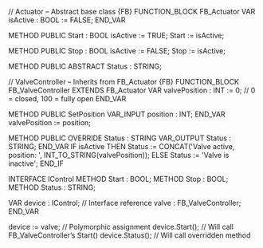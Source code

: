 // Actuator – Abstract base class
{FB}
FUNCTION_BLOCK FB_Actuator
VAR
    isActive : BOOL := FALSE;
END_VAR

METHOD PUBLIC Start : BOOL
    isActive := TRUE;
    Start := isActive;

METHOD PUBLIC Stop : BOOL
    isActive := FALSE;
    Stop := isActive;

METHOD PUBLIC ABSTRACT Status : STRING;

// ValveController – Inherits from FB_Actuator
{FB}
FUNCTION_BLOCK FB_ValveController EXTENDS FB_Actuator
VAR
    valvePosition : INT := 0; // 0 = closed, 100 = fully open
END_VAR

METHOD PUBLIC SetPosition
VAR_INPUT
    position : INT;
END_VAR
    valvePosition := position;

METHOD PUBLIC OVERRIDE Status : STRING
VAR_OUTPUT
    Status : STRING;
END_VAR
    IF isActive THEN
        Status := CONCAT('Valve active, position: ', INT_TO_STRING(valvePosition));
    ELSE
        Status := 'Valve is inactive';
    END_IF

  INTERFACE IControl
    METHOD Start : BOOL;
    METHOD Stop : BOOL;
    METHOD Status : STRING;

VAR
device : IControl; // Interface reference
valve : FB_ValveController;
END_VAR

device := valve; // Polymorphic assignment
device.Start();  // Will call FB_ValveController’s Start()
device.Status(); // Will call overridden method
